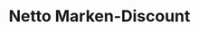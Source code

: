 ---
title: "Netto Marken-Discount"
url: /sulzbach-laufen/netto-marken-discount/
shop: Supermarkt
---